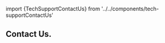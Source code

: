 
import {TechSupportContactUs} from '../../components/tech-supportContactUs'

<Hero slots="heading" variant="fullwidth" theme="dark"  customLayout className="faqHerobgImage Hero-Banner" />

## Contact Us.

<TechSupportContactUs/>